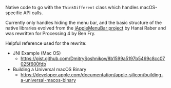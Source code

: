 Native code to go with the `ThinkDifferent` class which handles macOS-specific API calls.

Currently only handles hiding the menu bar, and the basic structure of the native libraries evolved from the [jAppleMenuBar project](https://github.com/kritzikratzi/jAppleMenuBar) by Hansi Raber and was rewritten for Processing 4 by Ben Fry.

Helpful reference used for the rewrite:

* JNI Example (Mac OS)
    * <https://gist.github.com/DmitrySoshnikov/8b1599a5197b5469c8cc07025f600fdb>
* Building a Universal macOS Binary
    * <https://developer.apple.com/documentation/apple-silicon/building-a-universal-macos-binary>
